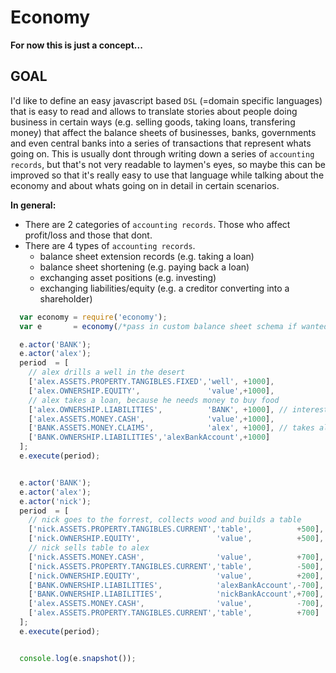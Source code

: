 # Economy

**For now this is just a concept...**

## GOAL
I'd like to define an easy javascript based `DSL` (=domain specific languages) that is easy to read and allows to translate stories about people doing business in certain ways (e.g. selling goods, taking loans, transfering money) that affect the balance sheets of businesses, banks, governments and even central banks into a series of transactions that represent whats going on. This is usually dont through writing down a series of `accounting records`, but that's not very readable to laymen's eyes, so maybe this can be improved so that it's really easy to use that language while talking about the economy and about whats going on in detail in certain scenarios.

**In general:**
* There are 2 categories of `accounting records`. Those who affect profit/loss and those that dont.
* There are 4 types of `accounting records`.
  * balance sheet extension records (e.g. taking a loan)
  * balance sheet shortening (e.g. paying back a loan)
  * exchanging asset positions (e.g. investing)
  * exchanging liabilities/equity (e.g. a creditor converting into a shareholder)

```js
  var economy = require('economy');
  var e       = economy(/*pass in custom balance sheet schema if wanted*/);

  e.actor('BANK');
  e.actor('alex');
  period  = [
    // alex drills a well in the desert
    ['alex.ASSETS.PROPERTY.TANGIBLES.FIXED','well', +1000],
    ['alex.OWNERSHIP.EQUITY',               'value',+1000],
    // alex takes a loan, because he needs money to buy food
    ['alex.OWNERSHIP.LIABILITIES',          'BANK', +1000], // interest maybe 5% each year
    ['alex.ASSETS.MONEY.CASH',              'value',+1000],
    ['BANK.ASSETS.MONEY.CLAIMS',            'alex', +1000], // takes alex "WELL" as security
    ['BANK.OWNERSHIP.LIABILITIES','alexBankAccount',+1000]
  ];
  e.execute(period);


  e.actor('BANK');
  e.actor('alex');
  e.actor('nick');
  period  = [
    // nick goes to the forrest, collects wood and builds a table
    ['nick.ASSETS.PROPERTY.TANGIBLES.CURRENT','table',          +500],
    ['nick.OWNERSHIP.EQUITY',                 'value',          +500],
    // nick sells table to alex
    ['nick.ASSETS.MONEY.CASH',                'value',          +700],
    ['nick.ASSETS.PROPERTY.TANGIBLES.CURRENT','table',          -500],
    ['nick.OWNERSHIP.EQUITY',                 'value',          +200],
    ['BANK.OWNERSHIP.LIABILITIES',            'alexBankAccount',-700],
    ['BANK.OWNERSHIP.LIABILITIES',            'nickBankAccount',+700],
    ['alex.ASSETS.MONEY.CASH',                'value',          -700],
    ['alex.ASSETS.PROPERTY.TANGIBLES.CURRENT','table',          +700]
  ];
  e.execute(period);


  console.log(e.snapshot());
```
